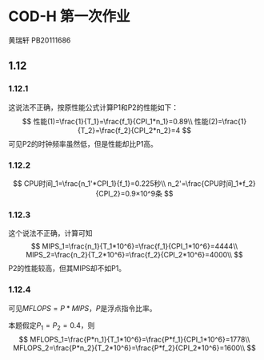 # COD-H 第一次作业

黄瑞轩 PB20111686

## 1.12

### 1.12.1

这说法不正确，按原性能公式计算P1和P2的性能如下：
$$
性能(1)=\frac{1}{T_1}=\frac{f_1}{CPI_1*n_1}=0.89\\
性能(2)=\frac{1}{T_2}=\frac{f_2}{CPI_2*n_2}=4
$$
可见P2的时钟频率虽然低，但是性能却比P1高。

### 1.12.2

$$
CPU时间_1=\frac{n_1'*CPI_1}{f_1}=0.225秒\\
n_2'=\frac{CPU时间_1*f_2}{CPI_2}=0.9×10^9条
$$

### 1.12.3

这个说法不正确，计算可知
$$
MIPS_1=\frac{n_1}{T_1*10^6}=\frac{f_1}{CPI_1*10^6}=4444\\
MIPS_2=\frac{n_2}{T_2*10^6}=\frac{f_2}{CPI_2*10^6}=4000\\
$$
P2的性能较高，但其MIPS却不如P1。

### 1.12.4

可见$MFLOPS=P*MIPS$，$P$是浮点指令比率。

本题假定$P_1=P_2=0.4$，则
$$
MFLOPS_1=\frac{P*n_1}{T_1*10^6}=\frac{P*f_1}{CPI_1*10^6}=1778\\
MFLOPS_2=\frac{P*n_2}{T_2*10^6}=\frac{P*f_2}{CPI_2*10^6}=1600\\
$$
